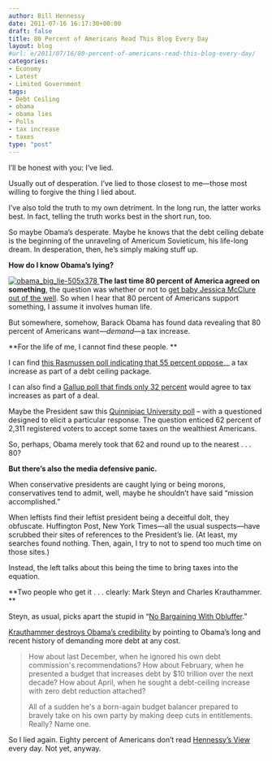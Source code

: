 ```yaml
---
author: Bill Hennessy
date: 2011-07-16 16:17:30+00:00
draft: false
title: 80 Percent of Americans Read This Blog Every Day
layout: blog
#url: e/2011/07/16/80-percent-of-americans-read-this-blog-every-day/
categories:
- Economy
- Latest
- Limited Government
tags:
- Debt Ceiling
- obama
- obama lies
- Polls
- tax increase
- taxes
type: "post"
---
```


I’ll be honest with you: I’ve lied. 

Usually out of desperation. I’ve lied to those closest to me—those most willing to forgive the thing I lied about. 

I’ve also told the truth to my own detriment. In the long run, the latter works best. In fact, telling the truth works best in the short run, too. 

So maybe Obama’s desperate. Maybe he knows that the debt ceiling debate is the beginning of the unraveling of Americum Sovieticum, his life-long dream. In desperation, then, he’s simply making stuff up. 

**How do I know Obama’s lying?**

[![obama_big_lie-505x378](https://hennessysview.com/wp-content/uploads/2011/07/obama_big_lie-505x378.jpg)
](https://www.carolinapatriots.org/)**The last time 80 percent of America agreed on something**, the question was whether or not to [get baby Jessica McClure out of the well](https://www.people.com/people/archive/article/0,,20193651,00.html). So when I hear that 80 percent of Americans support something, I assume it involves human life. 

But somewhere, somehow, Barack Obama has found data revealing that 80 percent of Americans want—_demand_—a tax increase.

**For the life of me, I cannot find these people. **

I can find [this Rasmussen poll indicating that 55 percent oppose](https://www.newsmax.com/InsideCover/Rasmussen-debt-deal-55percent/2011/07/14/id/403603)__ a tax increase as part of a debt ceiling package. 

I can also find a [Gallup poll that finds only 32 percent](https://www.gallup.com/poll/148472/Deficit-Americans-Prefer-Spending-Cuts-Open-Tax-Hikes.aspx) would agree to tax increases as part of a deal.

Maybe the President saw this [Quinnipiac University poll](https://www.quinnipiac.edu/x1295.xml?ReleaseID=1624) – with a questioned designed to elicit a particular response. The question enticed 62 percent of 2,311 registered voters to accept some taxes on the wealthiest Americans. 

So, perhaps, Obama merely took that 62 and round up to the nearest . . . 80?

**But there’s also the media defensive panic.**

When conservative presidents are caught lying or being morons, conservatives tend to admit, well, maybe he shouldn’t have said “mission accomplished.” 

When leftists find their leftist president being a deceitful dolt, they obfuscate. Huffington Post, New York Times—all the usual suspects—have scrubbed their sites of references to the President’s lie. (At least, my searches found nothing. Then, again, I try to not to spend too much time on those sites.)

Instead, the left talks about this being the time to bring taxes into the equation. 

**Two people who get it . . . clearly: Mark Steyn and Charles Krauthammer. **

Steyn, as usual, picks apart the stupid in “[No Bargaining With Obluffer](https://www.ocregister.com/opinion/government-308436-debt-year.html).”

[Krauthammer destroys Obama’s credibility](https://www.investors.com/NewsAndAnalysis/Article/578331/201107141838/Regime-Change-May-Be-Needed-To-Cut-Deficit.htm) by pointing to Obama’s long and recent history of demanding more debt at any cost. 



>   How about last December, when he ignored his own debt commission's recommendations? How about February, when he presented a budget that increases debt by $10 trillion over the next decade? How about April, when he sought a debt-ceiling increase with zero debt reduction attached?    
> 
> All of a sudden he's a born-again budget balancer prepared to bravely take on his own party by making deep cuts in entitlements. Really? Name one.
> 
> 





So I lied again. Eighty percent of Americans don’t read [Hennessy’s View](https://hennessysview.com/) every day. Not yet, anyway.
